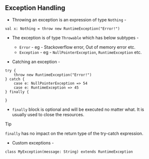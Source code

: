 ## Exception Handling

- Throwing an exception is an expression of type `Nothing` -
```
val x: Nothing = throw new RuntimeException("Error!")
```

- The exception is of type `Throwable` which has below subtypes -
    - `Error` - eg - Stackoverflow error, Out of memory error etc.
    - `Exception` - eg - `NullPointerException`, `RuntimeException` etc.

- Catching an exception -
```
try {
    throw new RuntimeException("Error!")
} catch {
    case e: NullPointerException => 54
    case e: RuntimeException => 45
} finally {

}
```

- `finally` block is optional and will be executed no matter what. It is usually used to close the resources.

> [!TIP]
> `finally` has no impact on the return type of the try-catch expression.

- Custom exceptions -
```
class MyException(message: String) extends RuntimeException
```

